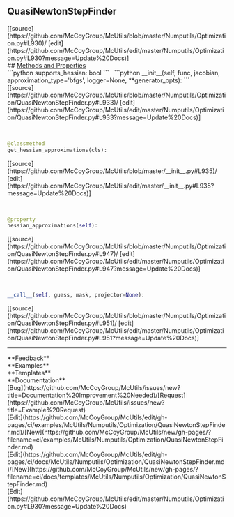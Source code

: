 ## <a id="McUtils.Numputils.Optimization.QuasiNewtonStepFinder">QuasiNewtonStepFinder</a> 

<div class="docs-source-link" markdown="1">
[[source](https://github.com/McCoyGroup/McUtils/blob/master/Numputils/Optimization.py#L930)/
[edit](https://github.com/McCoyGroup/McUtils/edit/master/Numputils/Optimization.py#L930?message=Update%20Docs)]
</div>









<div class="collapsible-section">
 <div class="collapsible-section collapsible-section-header" markdown="1">
## <a class="collapse-link" data-toggle="collapse" href="#methods" markdown="1"> Methods and Properties</a> <a class="float-right" data-toggle="collapse" href="#methods"><i class="fa fa-chevron-down"></i></a>
 </div>
 <div class="collapsible-section collapsible-section-body collapse show" id="methods" markdown="1">
 ```python
supports_hessian: bool
```
<a id="McUtils.Numputils.Optimization.QuasiNewtonStepFinder.__init__" class="docs-object-method">&nbsp;</a> 
```python
__init__(self, func, jacobian, approximation_type='bfgs', logger=None, **generator_opts): 
```
<div class="docs-source-link" markdown="1">
[[source](https://github.com/McCoyGroup/McUtils/blob/master/Numputils/Optimization/QuasiNewtonStepFinder.py#L933)/
[edit](https://github.com/McCoyGroup/McUtils/edit/master/Numputils/Optimization/QuasiNewtonStepFinder.py#L933?message=Update%20Docs)]
</div>


<a id="McUtils.Numputils.Optimization.QuasiNewtonStepFinder.get_hessian_approximations" class="docs-object-method">&nbsp;</a> 
```python
@classmethod
get_hessian_approximations(cls): 
```
<div class="docs-source-link" markdown="1">
[[source](https://github.com/McCoyGroup/McUtils/blob/master/__init__.py#L935)/
[edit](https://github.com/McCoyGroup/McUtils/edit/master/__init__.py#L935?message=Update%20Docs)]
</div>


<a id="McUtils.Numputils.Optimization.QuasiNewtonStepFinder.hessian_approximations" class="docs-object-method">&nbsp;</a> 
```python
@property
hessian_approximations(self): 
```
<div class="docs-source-link" markdown="1">
[[source](https://github.com/McCoyGroup/McUtils/blob/master/Numputils/Optimization/QuasiNewtonStepFinder.py#L947)/
[edit](https://github.com/McCoyGroup/McUtils/edit/master/Numputils/Optimization/QuasiNewtonStepFinder.py#L947?message=Update%20Docs)]
</div>


<a id="McUtils.Numputils.Optimization.QuasiNewtonStepFinder.__call__" class="docs-object-method">&nbsp;</a> 
```python
__call__(self, guess, mask, projector=None): 
```
<div class="docs-source-link" markdown="1">
[[source](https://github.com/McCoyGroup/McUtils/blob/master/Numputils/Optimization/QuasiNewtonStepFinder.py#L951)/
[edit](https://github.com/McCoyGroup/McUtils/edit/master/Numputils/Optimization/QuasiNewtonStepFinder.py#L951?message=Update%20Docs)]
</div>
 </div>
</div>












---


<div markdown="1" class="text-secondary">
<div class="container">
  <div class="row">
   <div class="col" markdown="1">
**Feedback**   
</div>
   <div class="col" markdown="1">
**Examples**   
</div>
   <div class="col" markdown="1">
**Templates**   
</div>
   <div class="col" markdown="1">
**Documentation**   
</div>
   <div class="col" markdown="1">
   
</div>
   <div class="col" markdown="1">
   
</div>
   <div class="col" markdown="1">
   
</div>
</div>
  <div class="row">
   <div class="col" markdown="1">
[Bug](https://github.com/McCoyGroup/McUtils/issues/new?title=Documentation%20Improvement%20Needed)/[Request](https://github.com/McCoyGroup/McUtils/issues/new?title=Example%20Request)   
</div>
   <div class="col" markdown="1">
[Edit](https://github.com/McCoyGroup/McUtils/edit/gh-pages/ci/examples/McUtils/Numputils/Optimization/QuasiNewtonStepFinder.md)/[New](https://github.com/McCoyGroup/McUtils/new/gh-pages/?filename=ci/examples/McUtils/Numputils/Optimization/QuasiNewtonStepFinder.md)   
</div>
   <div class="col" markdown="1">
[Edit](https://github.com/McCoyGroup/McUtils/edit/gh-pages/ci/docs/McUtils/Numputils/Optimization/QuasiNewtonStepFinder.md)/[New](https://github.com/McCoyGroup/McUtils/new/gh-pages/?filename=ci/docs/templates/McUtils/Numputils/Optimization/QuasiNewtonStepFinder.md)   
</div>
   <div class="col" markdown="1">
[Edit](https://github.com/McCoyGroup/McUtils/edit/master/Numputils/Optimization.py#L930?message=Update%20Docs)   
</div>
   <div class="col" markdown="1">
   
</div>
   <div class="col" markdown="1">
   
</div>
   <div class="col" markdown="1">
   
</div>
</div>
</div>
</div>